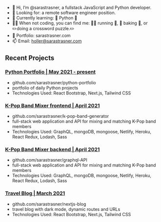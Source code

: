 - 👋 Hi, I’m @sarastrasner, a fullstack JavaScript and Python developer.
- 👀 Looking for: a remote software engineer position.
- 🧠 Currently learning: 🐍 Python 🐍
- 👩‍💻 When not coding, you can find me: 🏃‍♀️ running 🏃‍, 🍪 baking 🍪, or ✏️doing a crossword puzzle.✏️
- 📁 Portfolio: sarastrasner.com
- 📫 Email: holler@sarastrasner.com

## Recent Projects

### [Python Portfolio | May 2021 - present](https://strassy-does-python.vercel.app/)
- github.com/sarastrasner/python-portfolio
- portfolio of daily Python projects
- Technologies Used: React Bootstrap, Next.js, Tailwind CSS

### [K-Pop Band Mixer frontend | April 2021](https://k-pop-band-generator.pages.dev/)
- github.com/sarastrasner/k-pop-band-generator
- full-stack web application and API for mixing and matching K-Pop band members
- Technologies Used: GraphQL, mongoDB, mongoose, Netlify, Heroku, React Redux, Lodash, Sass
 
 ### [K-Pop Band Mixer backend | April 2021](https://k-pop-api-v2.herokuapp.com/graphql)
 - github.com/sarastrasner/graphql-API
 - full-stack web application and API for mixing and matching K-Pop band members
 - Technologies Used: GraphQL, mongoDB, mongoose, Netlify, Heroku, React Redux, Lodash, Sass

### [Travel Blog | March 2021](https://strassy-travels.vercel.app/)
- github.com/sarastrasner/nextjs-blog
- travel blog with dark mode, dynamic routes and URLs
- Technologies Used: React Bootstrap, Next.js, Tailwind CSS
